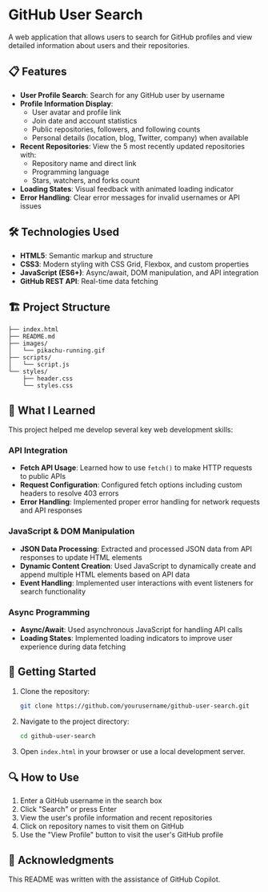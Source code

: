 # GitHub User Search

A web application that allows users to search for GitHub profiles and view detailed information about users and their repositories.

## 📋 Features

- **User Profile Search**: Search for any GitHub user by username
- **Profile Information Display**: 
  - User avatar and profile link
  - Join date and account statistics
  - Public repositories, followers, and following counts
  - Personal details (location, blog, Twitter, company) when available
- **Recent Repositories**: View the 5 most recently updated repositories with:
  - Repository name and direct link
  - Programming language
  - Stars, watchers, and forks count
- **Loading States**: Visual feedback with animated loading indicator
- **Error Handling**: Clear error messages for invalid usernames or API issues

## 🛠️ Technologies Used

- **HTML5**: Semantic markup and structure
- **CSS3**: Modern styling with CSS Grid, Flexbox, and custom properties
- **JavaScript (ES6+)**: Async/await, DOM manipulation, and API integration
- **GitHub REST API**: Real-time data fetching

## 🏗️ Project Structure

```
├── index.html
├── README.md
├── images/
│   └── pikachu-running.gif
├── scripts/
│   └── script.js
└── styles/
    ├── header.css
    └── styles.css
```

## 🎯 What I Learned

This project helped me develop several key web development skills:

### API Integration
- **Fetch API Usage**: Learned how to use `fetch()` to make HTTP requests to public APIs
- **Request Configuration**: Configured fetch options including custom headers to resolve 403 errors
- **Error Handling**: Implemented proper error handling for network requests and API responses

### JavaScript & DOM Manipulation
- **JSON Data Processing**: Extracted and processed JSON data from API responses to update HTML elements
- **Dynamic Content Creation**: Used JavaScript to dynamically create and append multiple HTML elements based on API data
- **Event Handling**: Implemented user interactions with event listeners for search functionality

### Async Programming
- **Async/Await**: Used asynchronous JavaScript for handling API calls
- **Loading States**: Implemented loading indicators to improve user experience during data fetching

## 🚀 Getting Started

1. Clone the repository:
   ```bash
   git clone https://github.com/yourusername/github-user-search.git
   ```

2. Navigate to the project directory:
   ```bash
   cd github-user-search
   ```

3. Open `index.html` in your browser or use a local development server.

## 🔍 How to Use

1. Enter a GitHub username in the search box
2. Click "Search" or press Enter
3. View the user's profile information and recent repositories
4. Click on repository names to visit them on GitHub
5. Use the "View Profile" button to visit the user's GitHub profile

## 🤝 Acknowledgments

This README was written with the assistance of GitHub Copilot.